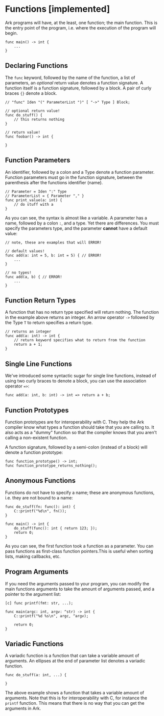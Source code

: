 # Functions [implemented]

Ark programs will have, at the least, one function; the main function.
This is the entry point of the program, i.e. where the execution of the program
will begin.

    func main() -> int {
        ...
    }

## Declaring Functions
The `func` keyword, followed by the name of the function, a list of parameters, 
an _optional_ return value denotes a function signature. A function itself is
a function signature, followed by a block. A pair of curly braces `{}` denote
a block.

```
// "func" Iden "(" ParameterList ")" [ "->" Type ] Block;

// optional return value!
func do_stuff() {
    // this returns nothing
}

// return value!
func foobar() -> int {

}
```

## Function Parameters
An identifier, followed by a colon and a Type denote a function parameter. Function
parameters must go in the function signature, between the parenthesis after the
functions identifier (name).

```
// Parameter = Iden ":" Type
// ParameterList = { Parameter "," }
func print_value(a: int) {
    // do stuff with a
}
```

As you can see, the syntax is almost like a variable. A parameter has a
name, followed by a colon `:`, and a type. Yet there are differences. You 
must specify the parameters type, and the parameter **cannot** have a 
default value:

```
// note, these are examples that will ERROR!

// default values!
func add(a: int = 5, b: int = 5) { // ERROR!
    ...
}

// no types!
func add(a, b) { // ERROR!
    ...
}
```

## Function Return Types
A function that has no return type specified will return nothing. The function in the
example above returns an integer. An arrow operator `->` followed by the Type `T` to
return specifies a return type.

```
// returns an integer
func add(a: int) -> int {
    // return keyword specifies what to return from the function
    return a + 1;
}
```

## Single Line Functions
We've introduced some syntactic sugar for single line functions, instead of
using two curly braces to denote a block, you can use the association 
operator  `=>`:

    func add(a: int, b: int) -> int => return a + b;

## Function Prototypes
Function prototypes are for interoperability with C. They help the Ark compiler
know what types a function should take that you are calling to. It also acts
as a "dummy" function so that the compiler knows that you aren't calling a 
non-existent function.

A function signature, followed by a semi-colon (instead of a block) will denote
a function prototype:

```
func function_prototype() -> int;
func function_prototype_returns_nothing();
```

## Anonymous Functions

Functions do not have to specify a name; these are anonymous functions, i.e.
they are not bound to a name:

```
func do_stuff(fn: func(): int) {
    C::printf("%d\n", fn());
}

func main() -> int {
    do_stuff(func(): int { return 123; });
    return 0;
}
```

As you can see, the first function took a function as a parameter. You can pass
functions as first-class function pointers.This is useful when
sorting lists, making callbacks, etc.

## Program Arguments
If you need the arguments passed to your program, you can modify the main
functions arguments to take the amount of arguments passed, and a pointer
to the argument list:

```
[c] func printf(fmt: str, ...);

func main(argc: int, argv: ^str) -> int {
    C::printf("%d %s\n", argc, ^argv);

    return 0;
}
```

## Variadic Functions
A variadic function is a function that can take a variable amount of arguments.
An ellipses at the end of parameter list denotes a variadic function.

```
func do_stuff(a: int, ...) {

}
```

The above example shows a function that takes a variable amount of arguments. Note 
that this is for interoperability with C, for instance the `printf` function. 
This means that there is no way that you can get the arguments in Ark.